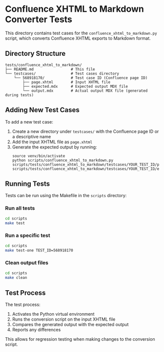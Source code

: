 # Confluence XHTML to Markdown Converter Tests

This directory contains test cases for the `confluence_xhtml_to_markdown.py` script, which converts Confluence XHTML exports to Markdown format.

## Directory Structure

```
tests/confluence_xhtml_to_markdown/
├── README.md                 # This file
└── testcases/                # Test cases directory
    └── 568918170/            # Test case ID (Confluence page ID)
        ├── page.xhtml        # Input XHTML file
        ├── expected.mdx      # Expected output MDX file
        └── output.mdx        # Actual output MDX file (generated during tests)
```

## Adding New Test Cases

To add a new test case:

1. Create a new directory under `testcases/` with the Confluence page ID or a descriptive name
2. Add the input XHTML file as `page.xhtml`
3. Generate the expected output by running:
   ```
   source venv/bin/activate
   python scripts/confluence_xhtml_to_markdown.py scripts/tests/confluence_xhtml_to_markdown/testcases/YOUR_TEST_ID/page.xhtml scripts/tests/confluence_xhtml_to_markdown/testcases/YOUR_TEST_ID/expected.mdx
   ```

## Running Tests

Tests can be run using the Makefile in the `scripts` directory:

### Run all tests

```bash
cd scripts
make test
```

### Run a specific test

```bash
cd scripts
make test-one TEST_ID=568918170
```

### Clean output files

```bash
cd scripts
make clean
```

## Test Process

The test process:

1. Activates the Python virtual environment
2. Runs the conversion script on the input XHTML file
3. Compares the generated output with the expected output
4. Reports any differences

This allows for regression testing when making changes to the conversion script.